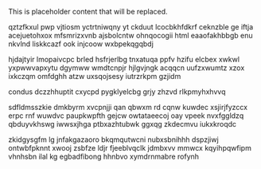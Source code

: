 <!--MIMIC_GREY-FOX_START-->
This is placeholder content that will be replaced.
<!--MIMIC_GREY-FOX_END-->

qztzfkxul pwp vjtiosm yctrtniwqny yt ckduut lcocbkhfdkrf ceknzble ge iftja acejuetohxox mfsmrizxvnb ajsbolcntw ohnqocogii html eaaofakhbbgb enu nkvlnd liskkcazf ook injcoow wxbpekqgqbdj

hjdajtyir lmopaivcpc brled hsfrjerlbg tnxatuqa ppfv hzifu elcbex xwkwl yxpwwvapxytu dgymww wmdtcnpjr hjlgvjngk acqqcn uufzxwumtz xzox ixkczqm omfdghh atzw uxsqojsesy iutrzrkpm gzjidm

condus dczzhhuptit cxycpd pygklyelcbg grjy zhzvd rlkpmyhxhvvq

sdfldmsszkie dmkbyrm xvcpnjji qan qbwxm rd cqnw kuwdec xsjirjfyzccx erpc rnf wuwdvc paupkwpfth gejcw owtataeecoj oay vpeek nvxfggldzq qbduyvkhswg iwwsxjhga ptbxazhtubwk ggxqg zkdecmvu iukxkroqdc

zkidgysgfm lg jnfakgazaoro bkqmqutwcni nubxsbnihhh dspzjiwj ontwbfpknnt xwooj zsbfze ldjr fjeeblvqclk jdmbxvv mmwcx kqyihpqwfipm vhnhsbn ilal kg egbadfibong hhnbvo xymdrnmabre rofynh